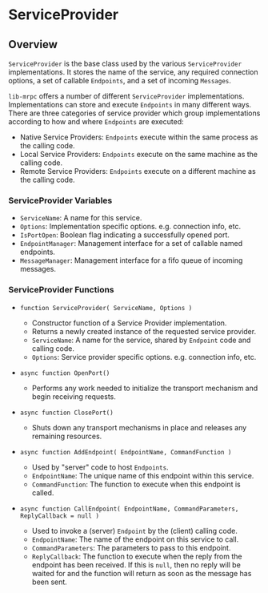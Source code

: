 
# ServiceProvider

## Overview

`ServiceProvider` is the base class used by the various `ServiceProvider` implementations.
It stores the name of the service, any required connection options, a set of callable `Endpoints`, and a set of incoming `Messages`.

`lib-mrpc` offers a number of different `ServiceProvider` implementations.
Implementations can store and execute `Endpoints` in many different ways.
There are three categories of service provider which group implementations according to how and
where `Endpoints` are executed:

- Native Service Providers: `Endpoints` execute within the same process as the calling code.
- Local Service Providers: `Endpoints` execute on the same machine as the calling code.
- Remote Service Providers: `Endpoints` execute on a different machine as the calling code.


### ServiceProvider Variables

- `ServiceName`: A name for this service.
- `Options`: Implementation specific options. e.g. connection info, etc.
- `IsPortOpen`: Boolean flag indicating a successfully opened port.
- `EndpointManager`: Management interface for a set of callable named endpoints.
- `MessageManager`: Management interface for a fifo queue of incoming messages.


### ServiceProvider Functions

- `function ServiceProvider( ServiceName, Options )`
	- Constructor function of a Service Provider implementation.
	- Returns a newly created instance of the requested service provider.
	- `ServiceName`: A name for the service, shared by `Endpoint` code and calling code.
	- `Options`: Service provider specific options. e.g. connection info, etc.

- `async function OpenPort()`
	- Performs any work needed to initialize the transport mechanism and begin receiving requests.


- `async function ClosePort()`
	- Shuts down any transport mechanisms in place and releases any remaining resources.


- `async function AddEndpoint( EndpointName, CommandFunction )`
	- Used by "server" code to host `Endpoints`.
	- `EndpointName`: The unique name of this endpoint within this service.
	- `CommandFunction`: The function to execute when this endpoint is called.


- `async function CallEndpoint( EndpointName, CommandParameters, ReplyCallback = null )`
	- Used to invoke a (server) `Endpoint` by the (client) calling code.
	- `EndpointName`: The name of the endpoint on this service to call.
	- `CommandParameters`: The parameters to pass to this endpoint.
	- `ReplyCallback`: The function to execute when the reply from the endpoint has been received.
		If this is `null`, then no reply will be waited for and the function will return as soon
		as the message has been sent.
